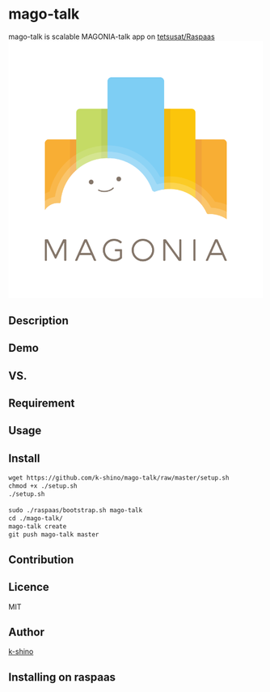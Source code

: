 mago-talk
====

mago-talk is scalable MAGONIA-talk app on [tetsusat/Raspaas](https://github.com/tetsusat/raspaas)
![MAGONIA](./public/logo.png)


## Description

## Demo

## VS. 

## Requirement

## Usage

## Install

```
wget https://github.com/k-shino/mago-talk/raw/master/setup.sh
chmod +x ./setup.sh
./setup.sh

sudo ./raspaas/bootstrap.sh mago-talk
cd ./mago-talk/
mago-talk create
git push mago-talk master
```

## Contribution

## Licence

MIT

## Author

[k-shino](https://github.com/k-shino)


## Installing on raspaas


